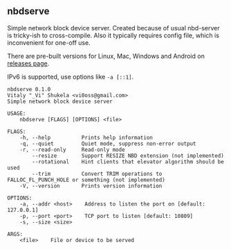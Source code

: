 nbdserve
---

Simple network block device server. Created because of usual nbd-server is tricky-ish to cross-compile. Also it typically requires config file, which is inconvenient for one-off use.

There are pre-built versions for Linux, Mac, Windows and Android on [releases page](https://github.com/vi/nbdserve/releases/).

IPv6 is supported, use options like `-a [::1]`.

```
nbdserve 0.1.0
Vitaly "_Vi" Shukela <vi0oss@gmail.com>
Simple network block device server

USAGE:
    nbdserve [FLAGS] [OPTIONS] <file>

FLAGS:
    -h, --help          Prints help information
    -q, --quiet         Quiet mode, suppress non-error output
    -r, --read-only     Read-only mode
        --resize        Support RESIZE NBD extension (not implemented)
        --rotational    Hint clients that elevator algorithm should be used
        --trim          Convert TRIM operations to FALLOC_FL_PUNCH_HOLE or something (not implemented)
    -V, --version       Prints version information

OPTIONS:
    -a, --addr <host>    Address to listen the port on [default: 127.0.0.1]
    -p, --port <port>    TCP port to listen [default: 10809]
    -s, --size <size>    

ARGS:
    <file>    File or device to be served
```
